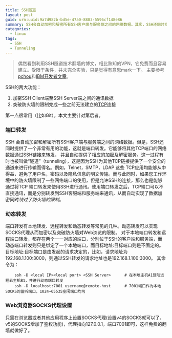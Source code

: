 ```yaml
---
title: SSH隧道
layout: post
guid: urn:uuid:9a7d982b-bd5e-47a0-8883-5596cf148e86
summary: SSH会自动加密和解密所有SSH客户端与服务端之间的网络数据。其实，SSH还同时提供了一个非常有用的功能，这就是端口转发。它能够将其他TCP端口的网络数据通过SSH链接来转发，并且自动提供了相应的加密及解密服务，这一过程有时也被叫做“隧道”（tunneling）。
categories:
  - linux
tags:
  - SSH
  - Tunneling
---
```


> 偶然看到利用SSH隧道技术翻墙的博文，相比熟知的VPN，它免费而且容易建立。受限于条件，并未完全实验，只是觉得有意思mark一下。
> 主要参考[pchou](http://www.pchou.info/linux/2015/11/01/ssh-tunnel.html)和[IBM开发者文章](https://www.ibm.com/developerworks/cn/linux/l-cn-sshforward/)。

SSH的两大功能：

1. 加密SSH Client端至SSH Server端之间的通讯数据
2. 突破防火墙的限制完成一些之前无法建立的[TCP](https://en.wikipedia.org/wiki/Transmission_Control_Protocol)连接

第一点很常用（比如Git），本文主要针对第后者。

### 端口转发

SSH 会自动加密和解密所有SSH客户端与服务端之间的网络数据。但是，SSH还同时提供了一个非常有用的功能，这就是端口转发。它能够将其他TCP端口的网络数据通过SSH链接来转发，
并且自动提供了相应的加密及解密服务。这一过程有时也被叫做“隧道”（tunneling），这是因为SSH为其他TCP链接提供了一个安全的通道来进行传输而得名。例如，Telnet，SMTP，LDAP 这些 
TCP应用均能够从中得益，避免了用户名，密码以及隐私信息的明文传输。而与此同时，如果您工作环境中的防火墙限制了一些网络端口的使用，但是允许SSH的连接，那么也是能够通过将TCP 
端口转发来使用SSH进行通讯。使用端口转发之后，TCP端口可以不直接通讯，而是分别转发到SSH客服端和服务端来通讯，从而自动实现了数据加密同时*绕过了防火墙的限制*。


### 动态转发

端口转发有本地转发、远程转发和动态转发等常见的几种。动态转发可以实现SOCKS代理从而加密以及突破防火墙对Web浏览的限制。
对于本地端口转发和远程端口转发，都存在两个一一对应的端口，分别位于SSH的客户端和服务端，而动态端口转发则只是绑定了一个本地端口，而目标地址:目标端口则是不固定的。
目标地址:目标端口是由发起的请求决定的，比如，请求地址为192.168.1.100:3000，则通过SSH转发的请求地址也是192.168.1.100:3000。
其命令为：
```
    ssh -D <local IP><local port> <SSH Server>      # 在本地主机A1登陆远程云主机B1，并进行动态端口转发
    ssh -D localhost:7001 username@remote-host      # 7001端口作为本地SOCKS的监听端口，1024~65535空闲端口均可
```


### Web浏览器SOCKS代理设置

只需在浏览器或者其他应用程序上设置SOCKS代理(设置v4的SOCKS就可以了，v5的SOCKS增加了鉴权功能)，代理指向127.0.0.1，端口7001即可，这样免费的翻墙就做好了。
